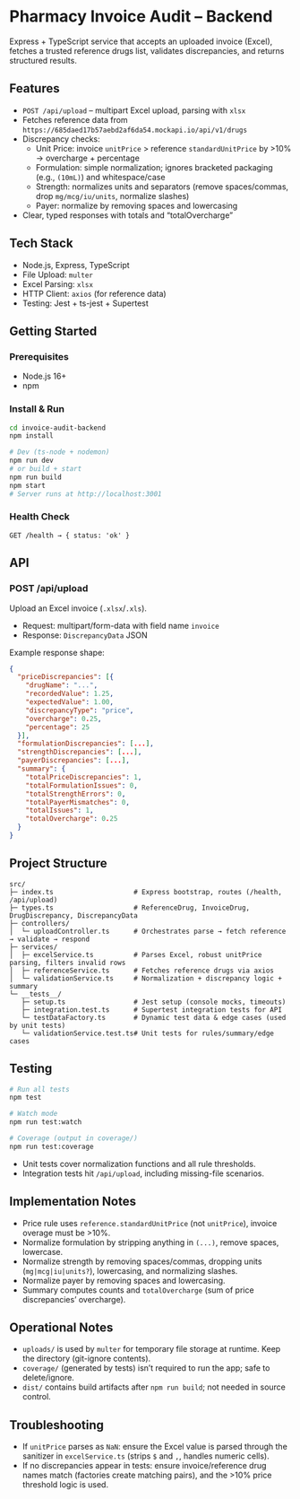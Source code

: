 # Pharmacy Invoice Audit – Backend

Express + TypeScript service that accepts an uploaded invoice (Excel), fetches a trusted reference drugs list, validates discrepancies, and returns structured results.

## Features

- `POST /api/upload` – multipart Excel upload, parsing with `xlsx`
- Fetches reference data from `https://685daed17b57aebd2af6da54.mockapi.io/api/v1/drugs`
- Discrepancy checks:
  - Unit Price: invoice `unitPrice` > reference `standardUnitPrice` by >10% → overcharge + percentage
  - Formulation: simple normalization; ignores bracketed packaging (e.g., `(10mL)`) and whitespace/case
  - Strength: normalizes units and separators (remove spaces/commas, drop `mg/mcg/iu/units`, normalize slashes)
  - Payer: normalize by removing spaces and lowercasing
- Clear, typed responses with totals and “totalOvercharge”

## Tech Stack

- Node.js, Express, TypeScript
- File Upload: `multer`
- Excel Parsing: `xlsx`
- HTTP Client: `axios` (for reference data)
- Testing: Jest + ts-jest + Supertest

## Getting Started

### Prerequisites
- Node.js 16+
- npm

### Install & Run
```bash
cd invoice-audit-backend
npm install

# Dev (ts-node + nodemon)
npm run dev
# or build + start
npm run build
npm start
# Server runs at http://localhost:3001
```

### Health Check
```http
GET /health → { status: 'ok' }
```

## API

### POST /api/upload
Upload an Excel invoice (`.xlsx`/`.xls`).

- Request: multipart/form-data with field name `invoice`
- Response: `DiscrepancyData` JSON

Example response shape:
```json
{
  "priceDiscrepancies": [{
    "drugName": "...",
    "recordedValue": 1.25,
    "expectedValue": 1.00,
    "discrepancyType": "price",
    "overcharge": 0.25,
    "percentage": 25
  }],
  "formulationDiscrepancies": [...],
  "strengthDiscrepancies": [...],
  "payerDiscrepancies": [...],
  "summary": {
    "totalPriceDiscrepancies": 1,
    "totalFormulationIssues": 0,
    "totalStrengthErrors": 0,
    "totalPayerMismatches": 0,
    "totalIssues": 1,
    "totalOvercharge": 0.25
  }
}
```

## Project Structure

```
src/
├─ index.ts                    # Express bootstrap, routes (/health, /api/upload)
├─ types.ts                    # ReferenceDrug, InvoiceDrug, DrugDiscrepancy, DiscrepancyData
├─ controllers/
│  └─ uploadController.ts      # Orchestrates parse → fetch reference → validate → respond
├─ services/
│  ├─ excelService.ts          # Parses Excel, robust unitPrice parsing, filters invalid rows
│  ├─ referenceService.ts      # Fetches reference drugs via axios
│  └─ validationService.ts     # Normalization + discrepancy logic + summary
└─ __tests__/
   ├─ setup.ts                 # Jest setup (console mocks, timeouts)
   ├─ integration.test.ts      # Supertest integration tests for API
   └─ testDataFactory.ts       # Dynamic test data & edge cases (used by unit tests)
   └─ validationService.test.ts# Unit tests for rules/summary/edge cases
```

## Testing

```bash
# Run all tests
npm test

# Watch mode
npm run test:watch

# Coverage (output in coverage/)
npm run test:coverage
```

- Unit tests cover normalization functions and all rule thresholds.
- Integration tests hit `/api/upload`, including missing-file scenarios.

## Implementation Notes

- Price rule uses `reference.standardUnitPrice` (not `unitPrice`), invoice overage must be >10%.
- Normalize formulation by stripping anything in `(...)`, remove spaces, lowercase.
- Normalize strength by removing spaces/commas, dropping units (`mg|mcg|iu|units?`), lowercasing, and normalizing slashes.
- Normalize payer by removing spaces and lowercasing.
- Summary computes counts and `totalOvercharge` (sum of price discrepancies’ overcharge).

## Operational Notes

- `uploads/` is used by `multer` for temporary file storage at runtime. Keep the directory (git-ignore contents).
- `coverage/` (generated by tests) isn’t required to run the app; safe to delete/ignore.
- `dist/` contains build artifacts after `npm run build`; not needed in source control.

## Troubleshooting

- If `unitPrice` parses as `NaN`: ensure the Excel value is parsed through the sanitizer in `excelService.ts` (strips `$` and `,`, handles numeric cells).
- If no discrepancies appear in tests: ensure invoice/reference drug names match (factories create matching pairs), and the >10% price threshold logic is used.

